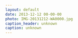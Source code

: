 ```yaml
---
layout: default
date: 2013-12-12 00-00-00
photo: IMG-20131212-WA0000.jpg
caption_header: unknown
caption: unknown
---
```

